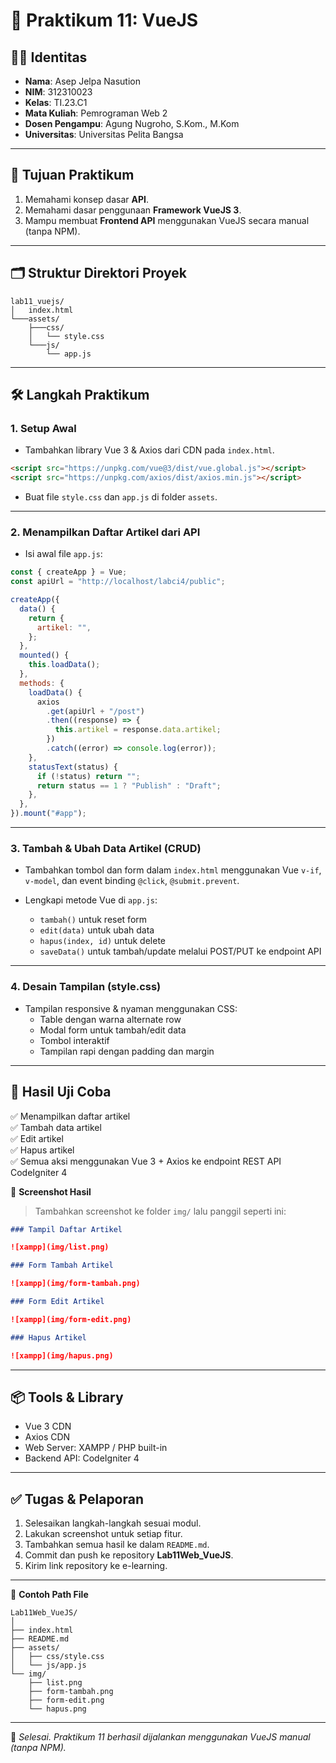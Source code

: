 # 🧪 Praktikum 11: VueJS

## 👨‍🎓 Identitas

- **Nama**: Asep Jelpa Nasution
- **NIM**: 312310023
- **Kelas**: TI.23.C1
- **Mata Kuliah**: Pemrograman Web 2
- **Dosen Pengampu**: Agung Nugroho, S.Kom., M.Kom
- **Universitas**: Universitas Pelita Bangsa

---

## 🎯 Tujuan Praktikum

1. Memahami konsep dasar **API**.
2. Memahami dasar penggunaan **Framework VueJS 3**.
3. Mampu membuat **Frontend API** menggunakan VueJS secara manual (tanpa NPM).

---

## 🗂️ Struktur Direktori Proyek

```
lab11_vuejs/
│   index.html
└───assets/
    ├───css/
    │   └── style.css
    └───js/
        └── app.js
```

---

## 🛠️ Langkah Praktikum

### 1. Setup Awal

- Tambahkan library Vue 3 & Axios dari CDN pada `index.html`.

```html
<script src="https://unpkg.com/vue@3/dist/vue.global.js"></script>
<script src="https://unpkg.com/axios/dist/axios.min.js"></script>
```

- Buat file `style.css` dan `app.js` di folder `assets`.

---

### 2. Menampilkan Daftar Artikel dari API

- Isi awal file `app.js`:

```js
const { createApp } = Vue;
const apiUrl = "http://localhost/labci4/public";

createApp({
  data() {
    return {
      artikel: "",
    };
  },
  mounted() {
    this.loadData();
  },
  methods: {
    loadData() {
      axios
        .get(apiUrl + "/post")
        .then((response) => {
          this.artikel = response.data.artikel;
        })
        .catch((error) => console.log(error));
    },
    statusText(status) {
      if (!status) return "";
      return status == 1 ? "Publish" : "Draft";
    },
  },
}).mount("#app");
```

---

### 3. Tambah & Ubah Data Artikel (CRUD)

- Tambahkan tombol dan form dalam `index.html` menggunakan Vue `v-if`, `v-model`, dan event binding `@click`, `@submit.prevent`.

- Lengkapi metode Vue di `app.js`:
  - `tambah()` untuk reset form
  - `edit(data)` untuk ubah data
  - `hapus(index, id)` untuk delete
  - `saveData()` untuk tambah/update melalui POST/PUT ke endpoint API

---

### 4. Desain Tampilan (style.css)

- Tampilan responsive & nyaman menggunakan CSS:
  - Table dengan warna alternate row
  - Modal form untuk tambah/edit data
  - Tombol interaktif
  - Tampilan rapi dengan padding dan margin

---

## 🧪 Hasil Uji Coba

✅ Menampilkan daftar artikel  
✅ Tambah data artikel  
✅ Edit artikel  
✅ Hapus artikel  
✅ Semua aksi menggunakan Vue 3 + Axios ke endpoint REST API CodeIgniter 4

📸 **Screenshot Hasil**

> Tambahkan screenshot ke folder `img/` lalu panggil seperti ini:

```markdown
### Tampil Daftar Artikel

![xampp](img/list.png)

### Form Tambah Artikel

![xampp](img/form-tambah.png)

### Form Edit Artikel

![xampp](img/form-edit.png)

### Hapus Artikel

![xampp](img/hapus.png)
```

---

## 📦 Tools & Library

- Vue 3 CDN
- Axios CDN
- Web Server: XAMPP / PHP built-in
- Backend API: CodeIgniter 4

---

## ✅ Tugas & Pelaporan

1. Selesaikan langkah-langkah sesuai modul.
2. Lakukan screenshot untuk setiap fitur.
3. Tambahkan semua hasil ke dalam `README.md`.
4. Commit dan push ke repository **Lab11Web_VueJS**.
5. Kirim link repository ke e-learning.

---

📁 **Contoh Path File**

```
Lab11Web_VueJS/
│
├── index.html
├── README.md
├── assets/
│   ├── css/style.css
│   └── js/app.js
└── img/
    ├── list.png
    ├── form-tambah.png
    ├── form-edit.png
    └── hapus.png
```

---

📝 _Selesai. Praktikum 11 berhasil dijalankan menggunakan VueJS manual (tanpa NPM)._

